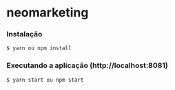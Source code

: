 # neomarketing

### Instalação

```
$ yarn ou npm install 

```
 
### Executando a aplicação (http://localhost:8081)

```
$ yarn start ou npm start
```
